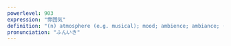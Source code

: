 ```yaml
---
powerlevel: 903
expression: "雰囲気"
definition: "(n) atmosphere (e.g. musical); mood; ambience; ambiance; (P)"
pronunciation: "ふんいき"
---
```

